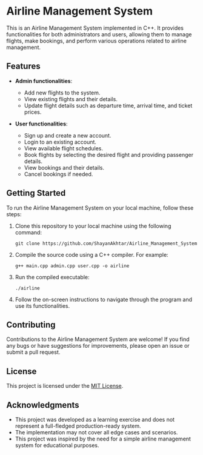 # Airline Management System

This is an Airline Management System implemented in C++. It provides functionalities for both administrators and users, allowing them to manage flights, make bookings, and perform various operations related to airline management.

## Features

- **Admin functionalities**:
  - Add new flights to the system.
  - View existing flights and their details.
  - Update flight details such as departure time, arrival time, and ticket prices.

- **User functionalities**:
  - Sign up and create a new account.
  - Login to an existing account.
  - View available flight schedules.
  - Book flights by selecting the desired flight and providing passenger details.
  - View bookings and their details.
  - Cancel bookings if needed.

## Getting Started

To run the Airline Management System on your local machine, follow these steps:

1. Clone this repository to your local machine using the following command:
   ```
   git clone https://github.com/ShayanAkhtar/Airline_Management_System
   ```

2. Compile the source code using a C++ compiler. For example:
   ```
   g++ main.cpp admin.cpp user.cpp -o airline
   ```

3. Run the compiled executable:
   ```
   ./airline
   ```

4. Follow the on-screen instructions to navigate through the program and use its functionalities.

## Contributing

Contributions to the Airline Management System are welcome! If you find any bugs or have suggestions for improvements, please open an issue or submit a pull request.

## License

This project is licensed under the [MIT License](LICENSE).

## Acknowledgments

- This project was developed as a learning exercise and does not represent a full-fledged production-ready system.
- The implementation may not cover all edge cases and scenarios.
- This project was inspired by the need for a simple airline management system for educational purposes.
